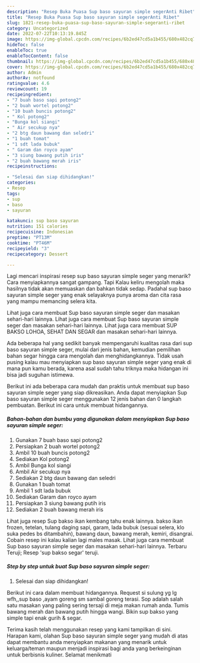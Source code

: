 ```yaml
---
description: "Resep Buka Puasa Sup baso sayuran simple segerAnti Ribet"
title: "Resep Buka Puasa Sup baso sayuran simple segerAnti Ribet"
slug: 1821-resep-buka-puasa-sup-baso-sayuran-simple-segeranti-ribet
category: Uncategorized
date: 2022-07-22T10:13:19.845Z
image: https://img-global.cpcdn.com/recipes/6b2ed47cd5a1b455/680x482cq70/sup-baso-sayuran-simple-seger-foto-resep-utama.jpg
hideToc: false
enableToc: true
enableTocContent: false
thumbnail: https://img-global.cpcdn.com/recipes/6b2ed47cd5a1b455/680x482cq70/sup-baso-sayuran-simple-seger-foto-resep-utama.jpg
cover: https://img-global.cpcdn.com/recipes/6b2ed47cd5a1b455/680x482cq70/sup-baso-sayuran-simple-seger-foto-resep-utama.jpg
author: Admin
authorAv: notfound
ratingvalue: 4.6
reviewcount: 19
recipeingredient:
- "7 buah baso sapi potong2"
- "2 buah wortel potong2"
- "10 buah buncis potong2"
- " Kol potong2"
- "Bunga kol siangi"
- " Air secukup nya"
- "2 btg daun bawang dan seledri"
- "1 buah tomat"
- "1 sdt lada bubuk"
- " Garam dan royco ayam"
- "3 siung bawang putih iris"
- "2 buah bawang merah iris"
recipeinstructions:

- "Selesai dan siap dihidangkan!"
categories:
- Resep
tags:
- sup
- baso
- sayuran

katakunci: sup baso sayuran 
nutrition: 151 calories
recipecuisine: Indonesian
preptime: "PT13M"
cooktime: "PT46M"
recipeyield: "3"
recipecategory: Dessert

---
```



Lagi mencari inspirasi resep sup baso sayuran simple seger yang menarik? Cara menyiapkannya sangat gampang. Tapi Kalau keliru mengolah maka hasilnya tidak akan memuaskan dan bahkan tidak sedap. Padahal sup baso sayuran simple seger yang enak selayaknya punya aroma dan cita rasa yang mampu memancing selera kita.


Lihat juga cara membuat Sup baso sayuran simple seger dan masakan sehari-hari lainnya. Lihat juga cara membuat Sup baso sayuran simple seger dan masakan sehari-hari lainnya. Lihat juga cara membuat SUP BAKSO LOHOA, SEHAT DAN SEGAR dan masakan sehari-hari lainnya.

Ada beberapa hal yang sedikit banyak mempengaruhi kualitas rasa dari sup baso sayuran simple seger, mulai dari jenis bahan, kemudian pemilihan bahan segar hingga cara mengolah dan menghidangkannya. Tidak usah pusing kalau mau menyiapkan sup baso sayuran simple seger yang enak di mana pun kamu berada, karena asal sudah tahu triknya maka hidangan ini bisa jadi suguhan istimewa.


Berikut ini ada beberapa cara mudah dan praktis untuk membuat sup baso sayuran simple seger yang siap dikreasikan. Anda dapat menyiapkan Sup baso sayuran simple seger menggunakan 12 jenis bahan dan 0 langkah pembuatan. Berikut ini cara untuk membuat hidangannya.

<!--inarticleads1-->

##### Bahan-bahan dan bumbu yang digunakan dalam menyiapkan Sup baso sayuran simple seger:

1. Gunakan 7 buah baso sapi potong2
1. Persiapkan 2 buah wortel potong2
1. Ambil 10 buah buncis potong2
1. Sediakan  Kol potong2
1. Ambil Bunga kol siangi
1. Ambil  Air secukup nya
1. Sediakan 2 btg daun bawang dan seledri
1. Gunakan 1 buah tomat
1. Ambil 1 sdt lada bubuk
1. Sediakan  Garam dan royco ayam
1. Persiapkan 3 siung bawang putih iris
1. Sediakan 2 buah bawang merah iris


Lihat juga resep Sup bakso ikan kembang tahu enak lainnya. bakso ikan frozen, tetelan, tulang daging sapi, garam, lada bubuk (sesuai selera, klo suka pedes bs ditambahin), bawang daun, bawang merah, kemiri, disangrai. Cobain resep ini kalau kalian lagi males masak. Lihat juga cara membuat Sup baso sayuran simple seger dan masakan sehari-hari lainnya. Terbaru Teruji; Resep &#39;sup bakso segar&#39; teruji. 

<!--inarticleads2-->

##### Step by step untuk buat Sup baso sayuran simple seger:


1. Selesai dan siap dihidangkan!

Berikut ini cara dalam membuat hidangannya. Request si sulung yg lg wfh,,sup baso ,ayam goreng sm sambal goreng terasi. Sop adalah salah satu masakan yang paling sering tersaji di meja makan rumah anda. Tumis bawang merah dan bawang putih hingga wangi. Bikin sup bakso yang simple tapi enak gurih &amp; segar. 

Terima kasih telah menggunakan resep yang kami tampilkan di sini. Harapan kami, olahan Sup baso sayuran simple seger yang mudah di atas dapat membantu anda menyiapkan makanan yang menarik untuk keluarga/teman maupun menjadi inspirasi bagi anda yang berkeinginan untuk berbisnis kuliner. Selamat menikmati
